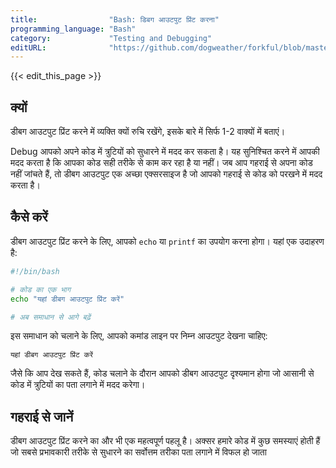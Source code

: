 ```yaml
---
title:                "Bash: डिबग आउटपुट प्रिंट करना"
programming_language: "Bash"
category:             "Testing and Debugging"
editURL:              "https://github.com/dogweather/forkful/blob/master/content/hi/bash/printing-debug-output.md"
---
```


{{< edit_this_page >}}

## क्यों

डीबग आउटपुट प्रिंट करने में व्यक्ति क्यों रुचि रखेंगे, इसके बारे में सिर्फ 1-2 वाक्यों में बताएं।

Debug आपको अपने कोड में त्रुटियों को सुधारने में मदद कर सकता है। यह सुनिश्चित करने में आपकी मदद करता है कि आपका कोड सही तरीके से काम कर रहा है या नहीं। जब आप गहराई से अपना कोड नहीं जांचते हैं, तो डीबग आउटपुट एक अच्छा एक्सरसाइज है जो आपको गहराई से कोड को परखने में मदद करता है।

## कैसे करें

डीबग आउटपुट प्रिंट करने के लिए, आपको `echo` या `printf` का उपयोग करना होगा। यहां एक उदाहरण है:

```Bash
#!/bin/bash

# कोड का एक भाग
echo "यहां डीबग आउटपुट प्रिंट करें"

# अब समाधान से आगे बढ़ें
```

इस समाधान को चलाने के लिए, आपको कमांड लाइन पर निम्न आउटपुट देखना चाहिए:

```
यहां डीबग आउटपुट प्रिंट करें
```

जैसे कि आप देख सकते हैं, कोड चलाने के दौरान आपको डीबग आउटपुट दृश्यमान होगा जो आसानी से कोड में त्रुटियों का पता लगाने में मदद करेगा।

## गहराई से जानें 

डीबग आउटपुट प्रिंट करने का और भी एक महत्वपूर्ण पहलू है। अक्सर हमारे कोड में कुछ समस्याएं होती हैं जो सबसे प्रभावकारी तरीके से सुधारने का सर्वोत्तम तरीका पता लगाने में विफल हो जाता